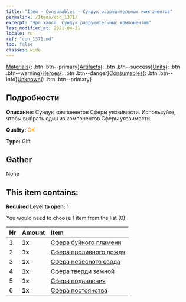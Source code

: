 ```yaml
---
title: "Item - Consumables - Сундук разрушительных компонентов"
permalink: /Items/con_1371/
excerpt: "Эра хаоса  Сундук разрушительных компонентов"
last_modified_at: 2021-04-21
locale: ru
ref: "con_1371.md"
toc: false
classes: wide
---
```

 [Materials](/ru/Items/){: .btn .btn--primary}[Artifacts](/ru/Items/Artifacts/){: .btn .btn--success}[Units](/ru/Items/Units/){: .btn .btn--warning}[Heroes](/ru/Items/Heroes/){: .btn .btn--danger}[Consumables](/ru/Items/Consumables/){: .btn .btn--info}[Unknown](/ru/Items/Unknown/){: .btn .btn--primary}

## Подробности
 **Описание:** Сундук компонентов Сферы уязвимости. Используйте, чтобы выбрать один из компонентов Сферы уязвимости.

 **Quality:** <span style="color: #FF8C00">OK</span>

 **Type:** Gift

## Gather

  None

## This item contains:

 **Required Level to open:** 1

 You would need to choose 1 item from the list (0):

  | Nr | Amount |     Item    |
  |:---|:-------|:------------|
  | 1 |  **1x** | [Сфера буйного пламени](/ru/Items/art_172/) |  | 
  | 2 |  **1x** | [Сфера проливного дождя](/ru/Items/art_173/) |  | 
  | 3 |  **1x** | [Сфера небесного свода](/ru/Items/art_174/) |  | 
  | 4 |  **1x** | [Сфера тверди земной](/ru/Items/art_175/) |  | 
  | 5 |  **1x** | [Сфера подавления](/ru/Items/art_176/) |  | 
  | 6 |  **1x** | [Сфера постоянства](/ru/Items/art_177/) |  | 
